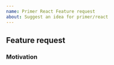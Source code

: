 ```yaml
---
name: Primer React Feature request
about: Suggest an idea for primer/react
---
```


## Feature request

<!-- Provide a summary of the behavior. -->

### Motivation

<!--
  - What would you like to do with this feature?
  - Have you seen this pattern anywhere else? If so, please provide context or references to similar behavior in other libraries.
-->
